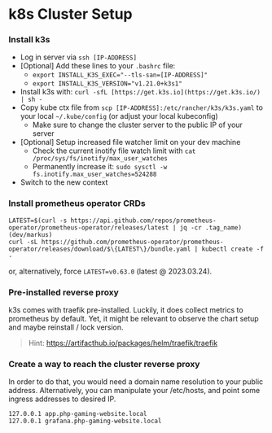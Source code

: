 # k8s Cluster Setup 

### Install k3s
- Log in server via `ssh [IP-ADDRESS]`
- [Optional] Add these lines to your `.bashrc` file:
    - `export INSTALL_K3S_EXEC="--tls-san=[IP-ADDRESS]"`
    - `export INSTALL_K3S_VERSION="v1.21.0+k3s1"`
- Install k3s with:  `curl -sfL [https://get.k3s.io](https://get.k3s.io/) | sh -`
- Copy kube ctx file from `scp [IP-ADDRESS]:/etc/rancher/k3s/k3s.yaml` to your local `~/.kube/config` (or adjust your local kubeconfig)
    - Make sure to change the cluster server to the public IP of your server
- [Optional] Setup increased file watcher limit on your dev machine
    - Check the current inotify file watch limit with `cat /proc/sys/fs/inotify/max_user_watches`
    - Permanently increase it: `sudo sysctl -w fs.inotify.max_user_watches=524288`
- Switch to the new context 

### Install prometheus operator CRDs
    LATEST=$(curl -s https://api.github.com/repos/prometheus-operator/prometheus-operator/releases/latest | jq -cr .tag_name)                                 (dev/markus)
    curl -sL https://github.com/prometheus-operator/prometheus-operator/releases/download/$\{LATEST\}/bundle.yaml | kubectl create -f -
or, alternatively, force `LATEST=v0.63.0` (latest @ 2023.03.24).

### Pre-installed reverse proxy
[//]: # (TODO: Improve this section explaining exactly what to do. I'd need a sandbox and the ability to test/fix stuff before giving precise instructions)
k3s comes with traefik pre-installed. Luckily, it does collect metrics to prometheus by default. 
Yet, it might be relevant to observe the chart setup and maybe reinstall / lock version. 
> Hint: https://artifacthub.io/packages/helm/traefik/traefik

### Create a way to reach the cluster reverse proxy
In order to do that, you would need a domain name resolution to your public address.
Alternatively, you can manipulate your /etc/hosts, and point some ingress addresses to desired IP.

    127.0.0.1 app.php-gaming-website.local
    127.0.0.1 grafana.php-gaming-website.local

